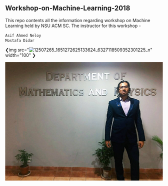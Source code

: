 ## Workshop-on-Machine-Learning-2018
This repo contents all the information regarding workshop on Machine Learning held by NSU ACM SC. The instructor for this workshop - 

```
Asif Ahmed Neloy 
Mostafa Didar

```
❮img src="![12507265_1651272625133624_6327118509352301225_n](https://user-images.githubusercontent.com/18008644/48217829-a4996400-e3b2-11e8-8f06-c6d1069c895e.jpg)" width="100" ❯

![12095199_10200965200407965_1126753289294131887_o](28234796_10213887325570230_8277411262478695512_o.jpg)


